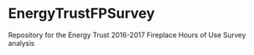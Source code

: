 # EnergyTrustFPSurvey
Repository for the Energy Trust 2016-2017 Fireplace Hours of Use Survey analysis
